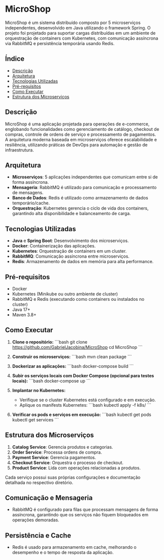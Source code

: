 
# MicroShop

MicroShop é um sistema distribuído composto por 5 microserviços independentes, desenvolvido em Java utilizando o framework Spring. O projeto foi projetado para suportar cargas distribuídas em um ambiente de orquestração de containers com Kubernetes, com comunicação assíncrona via RabbitMQ e persistência temporária usando Redis.

## Índice
- [Descrição](#descrição)
- [Arquitetura](#arquitetura)
- [Tecnologias Utilizadas](#tecnologias-utilizadas)
- [Pré-requisitos](#pré-requisitos)
- [Como Executar](#como-executar)
- [Estrutura dos Microserviços](#estrutura-dos-microserviços)

## Descrição
MicroShop é uma aplicação projetada para operações de e-commerce, englobando funcionalidades como gerenciamento de catálogo, checkout de compras, controle de ordens de serviço e processamento de pagamentos. A arquitetura moderna baseada em microserviços oferece escalabilidade e resiliência, utilizando práticas de DevOps para automação e gestão de infraestrutura.

## Arquitetura
- **Microserviços**: 5 aplicações independentes que comunicam entre si de forma assíncrona.
- **Mensageria**: RabbitMQ é utilizado para comunicação e processamento de mensagens.
- **Banco de Dados**: Redis é utilizado como armazenamento de dados temporário/cache.
- **Orquestração**: Kubernetes gerencia o ciclo de vida dos containers, garantindo alta disponibilidade e balanceamento de carga.

## Tecnologias Utilizadas
- **Java** e **Spring Boot**: Desenvolvimento dos microserviços.
- **Docker**: Containerização das aplicações.
- **Kubernetes**: Orquestração de containers em um cluster.
- **RabbitMQ**: Comunicação assíncrona entre microserviços.
- **Redis**: Armazenamento de dados em memória para alta performance.

## Pré-requisitos
- Docker
- Kubernetes (Minikube ou outro ambiente de cluster)
- RabbitMQ e Redis (executando como containers ou instalados no cluster)
- Java 17+
- Maven 3.8+

## Como Executar
1. **Clone o repositório:**
   \`\`\`bash
   git clone https://github.com/GabrielJacobina/MicroShop
   cd MicroShop
   \`\`\`

2. **Construir os microserviços:**
   \`\`\`bash
   mvn clean package
   \`\`\`

3. **Dockerizar as aplicações:**
   \`\`\`bash
   docker-compose build
   \`\`\`

4. **Subir os serviços locais com Docker Compose (opcional para testes locais):**
   \`\`\`bash
   docker-compose up
   \`\`\`

5. **Implantar no Kubernetes:**
    - Verifique se o cluster Kubernetes está configurado e em execução.
    - Aplique os manifests Kubernetes:
      \`\`\`bash
      kubectl apply -f k8s/
      \`\`\`

6. **Verificar os pods e serviços em execução:**
   \`\`\`bash
   kubectl get pods
   kubectl get services
   \`\`\`

## Estrutura dos Microserviços
1. **Catalog Service**: Gerencia produtos e categorias.
2. **Order Service**: Processa ordens de compra.
3. **Payment Service**: Gerencia pagamentos.
4. **Checkout Service**: Orquestra o processo de checkout.
5. **Product Service**: Lida com operações relacionadas a produtos.

Cada serviço possui suas próprias configurações e documentação detalhada no respectivo diretório.

## Comunicação e Mensageria
- RabbitMQ é configurado para filas que processam mensagens de forma assíncrona, garantindo que os serviços não fiquem bloqueados em operações demoradas.

## Persistência e Cache
- Redis é usado para armazenamento em cache, melhorando o desempenho e o tempo de resposta da aplicação.




